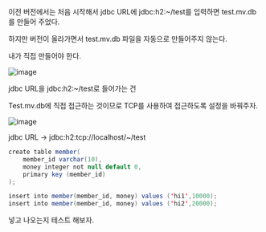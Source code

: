 이전 버전에서는 처음 시작해서 jdbc URL에 jdbc:h2:~/test를 입력하면 test.mv.db를 만들어 주었다.

하지만 버전이 올라가면서 test.mv.db 파일을 자동으로 만들어주지 않는다.

내가 직접 만들어야 한다.

![image](https://github.com/Shaa-code/Today-I-Learned/assets/70310271/d4fe41cf-b401-420a-8e69-1290cdb40c8d)

jdbc URL을 jdbc:h2:~/test로 들어가는 건

Test.mv.db에 직접 접근하는 것이므로 TCP를 사용하여 접근하도록 설정을 바꿔주자.

![image](https://github.com/Shaa-code/Today-I-Learned/assets/70310271/17a92899-8c13-43ea-84e8-0f76e49c8a51)

jdbc URL → jdbc:h2:tcp://localhost/~/test

```java
create table member(
    member_id varchar(10),
    money integer not null default 0,
    primary key (member_id)
);

insert into member(member_id, money) values ('hi1',10000);
insert into member(member_id, money) values ('hi2',20000);
```

넣고 나오는지 테스트 해보자.
